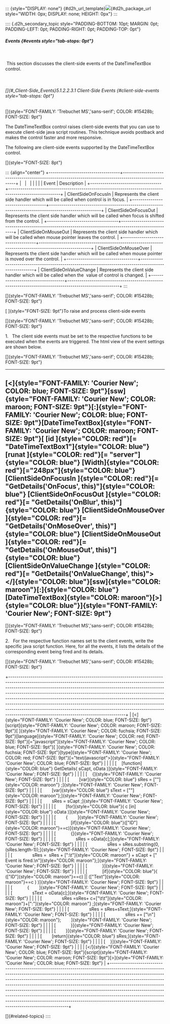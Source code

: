 ::: {style="DISPLAY: none"}
[](ms-xhelp:///?Id=d2h_url_template){#d2h_url_template}![](!package_url!){#d2h_package_url style="WIDTH: 0px; DISPLAY: none; HEIGHT: 0px"}
:::

:::: {.d2h_secondary_topic style="PADDING-BOTTOM: 10pt; MARGIN: 0pt; PADDING-LEFT: 0pt; PADDING-RIGHT: 0pt; PADDING-TOP: 0pt"}
##### Events {#events style="tab-stops: 0pt"}

 

 This section discusses the client-side events of the DateTimeTextBox control.

 

###### []{#_Client-Side_Events}5.1.2.2.3.1 Client-Side Events {#client-side-events style="tab-stops: 0pt"}

[]{style="FONT-FAMILY: 'Trebuchet MS','sans-serif'; COLOR: #15428b; FONT-SIZE: 9pt"} 

The DateTimeTextBox control raises client-side events that you can use to execute client-side java script routines. This technique avoids postback and makes the control faster and more responsive.

The following are client-side events supported by the DateTimeTextBox control.

[]{style="FONT-SIZE: 8pt"} 

::: {align="center"}
+-----------------------------------+-------------------------------------------------------------------------------------------------------+
|                                   |                                                                                                       |
|                                   |                                                                                                       |
| Event                             | Description                                                                                           |
+-----------------------------------+-------------------------------------------------------------------------------------------------------+
| ClientSideOnFocusIn               | Represents the client side handler which will be called when control is in focus.                     |
+-----------------------------------+-------------------------------------------------------------------------------------------------------+
| ClientSideOnFocusOut              | Represents the client side handler which will be called when focus is shifted from the control.       |
+-----------------------------------+-------------------------------------------------------------------------------------------------------+
| ClientSideOnMouseOut              | Represents the client side handler which will be called when mouse pointer leaves the control.        |
+-----------------------------------+-------------------------------------------------------------------------------------------------------+
| ClientSideOnMouseOver             | Represents the client side handler which will be called when mouse pointer is moved over the control. |
+-----------------------------------+-------------------------------------------------------------------------------------------------------+
| ClientSideOnValueChange           | Represents the client side handler which will be called when the  value of control is changed.        |
+-----------------------------------+-------------------------------------------------------------------------------------------------------+
:::

[]{style="FONT-FAMILY: 'Trebuchet MS','sans-serif'; COLOR: #15428b; FONT-SIZE: 9pt"} 

[ ]{style="FONT-SIZE: 9pt"}To raise and process client-side events

[]{style="FONT-FAMILY: 'Trebuchet MS','sans-serif'; COLOR: #15428b; FONT-SIZE: 9pt"} 

1.   The client side events must be set to the respective functions to be executed when the events are triggered. The html view of the event settings are shown below.

[]{style="FONT-FAMILY: 'Trebuchet MS','sans-serif'; COLOR: #15428b; FONT-SIZE: 9pt"} 

  ----------------------------------------------------------------------------------------------------------------------------------------------------------------------------------------------------------------------------------------------------------------------------------------------------------------------------------------------------------------------------------------------------------------------------------------------------------------------------------------------------------------------------------------------------------------------------------------------------------------------------------------------------------------------------------------------------------------------------------------------------------------------------------------------------------------------------------------------------------------------------------------------------------------------------------------------------------------------------------------------------------------------------------------------------------------------------------------------------------------------------------------------------------------------------------------------------------------------------------------
  [\<]{style="FONT-FAMILY: 'Courier New'; COLOR: blue; FONT-SIZE: 9pt"}[ssw]{style="FONT-FAMILY: 'Courier New'; COLOR: maroon; FONT-SIZE: 9pt"}[:]{style="FONT-FAMILY: 'Courier New'; COLOR: blue; FONT-SIZE: 9pt"}[DateTimeTextBox]{style="FONT-FAMILY: 'Courier New'; COLOR: maroon; FONT-SIZE: 9pt"}[ [id ]{style="COLOR: red"}[= \"DateTimeTextBox1\"]{style="COLOR: blue"} [runat ]{style="COLOR: red"}[= \"server\"]{style="COLOR: blue"} [Width]{style="COLOR: red"}[=\"248px\"]{style="COLOR: blue"} [ClientSideOnFocusIn ]{style="COLOR: red"}[= \"GetDetails(\'OnFocus\', this)\"]{style="COLOR: blue"} [ClientSideOnFocusOut ]{style="COLOR: red"}[= \"GetDetails(\'OnBlur\', this)\"]{style="COLOR: blue"} [ClientSideOnMouseOver ]{style="COLOR: red"}[= \"GetDetails(\'OnMoseOver\', this)\"]{style="COLOR: blue"} [ClientSideOnMouseOut ]{style="COLOR: red"}[= \"GetDetails(\'OnMouseOut\', this)\"]{style="COLOR: blue"} [ClientSideOnValueChange ]{style="COLOR: red"}[= \"GetDetails(\'OnValueChange\', this)\"\> \</]{style="COLOR: blue"}[ssw]{style="COLOR: maroon"}[:]{style="COLOR: blue"}[DateTimeTextBox]{style="COLOR: maroon"}[\>]{style="COLOR: blue"}]{style="FONT-FAMILY: 'Courier New'; FONT-SIZE: 9pt"}
  ----------------------------------------------------------------------------------------------------------------------------------------------------------------------------------------------------------------------------------------------------------------------------------------------------------------------------------------------------------------------------------------------------------------------------------------------------------------------------------------------------------------------------------------------------------------------------------------------------------------------------------------------------------------------------------------------------------------------------------------------------------------------------------------------------------------------------------------------------------------------------------------------------------------------------------------------------------------------------------------------------------------------------------------------------------------------------------------------------------------------------------------------------------------------------------------------------------------------------------------

[]{style="FONT-FAMILY: 'Trebuchet MS','sans-serif'; COLOR: #15428b; FONT-SIZE: 9pt"} 

2.   For the respective function names set to the client events, write the specific java script function. Here, for all the events, it lists the details of the corresponding event being fired and its details.

[]{style="FONT-FAMILY: 'Trebuchet MS','sans-serif'; COLOR: #15428b; FONT-SIZE: 9pt"} 

+---------------------------------------------------------------------------------------------------------------------------------------------------------------------------------------------------------------------------------------------------------------------------------------------------------------------------------------------------------------------------------------------------------------------------------------------------------------------------------------------------------------------------------------------------------------------------------------------------------------------------+
| [\<]{style="FONT-FAMILY: 'Courier New'; COLOR: blue; FONT-SIZE: 9pt"}[script]{style="FONT-FAMILY: 'Courier New'; COLOR: maroon; FONT-SIZE: 9pt"}[ ]{style="FONT-FAMILY: 'Courier New'; COLOR: fuchsia; FONT-SIZE: 9pt"}[language]{style="FONT-FAMILY: 'Courier New'; COLOR: red; FONT-SIZE: 9pt"}[=\"javascript\"]{style="FONT-FAMILY: 'Courier New'; COLOR: blue; FONT-SIZE: 9pt"}[ ]{style="FONT-FAMILY: 'Courier New'; COLOR: fuchsia; FONT-SIZE: 9pt"}[type]{style="FONT-FAMILY: 'Courier New'; COLOR: red; FONT-SIZE: 9pt"}[=\"text/javascript\"\>]{style="FONT-FAMILY: 'Courier New'; COLOR: blue; FONT-SIZE: 9pt"} |
|                                                                                                                                                                                                                                                                                                                                                                                                                                                                                                                                                                                                                           |
| [    [function]{style="COLOR: blue"} GetDetails( sCapt, oData )]{style="FONT-FAMILY: 'Courier New'; FONT-SIZE: 9pt"}                                                                                                                                                                                                                                                                                                                                                                                                                                                                                                      |
|                                                                                                                                                                                                                                                                                                                                                                                                                                                                                                                                                                                                                           |
| [    {]{style="FONT-FAMILY: 'Courier New'; FONT-SIZE: 9pt"}                                                                                                                                                                                                                                                                                                                                                                                                                                                                                                                                                               |
|                                                                                                                                                                                                                                                                                                                                                                                                                                                                                                                                                                                                                           |
| [        [var]{style="COLOR: blue"} sRes = [\"\"]{style="COLOR: maroon"} ;]{style="FONT-FAMILY: 'Courier New'; FONT-SIZE: 9pt"}                                                                                                                                                                                                                                                                                                                                                                                                                                                                                           |
|                                                                                                                                                                                                                                                                                                                                                                                                                                                                                                                                                                                                                           |
| [        [var]{style="COLOR: blue"} sText = [\"\"]{style="COLOR: maroon"};]{style="FONT-FAMILY: 'Courier New'; FONT-SIZE: 9pt"}                                                                                                                                                                                                                                                                                                                                                                                                                                                                                           |
|                                                                                                                                                                                                                                                                                                                                                                                                                                                                                                                                                                                                                           |
| [        sRes = sCapt ;]{style="FONT-FAMILY: 'Courier New'; FONT-SIZE: 9pt"}                                                                                                                                                                                                                                                                                                                                                                                                                                                                                                                                              |
|                                                                                                                                                                                                                                                                                                                                                                                                                                                                                                                                                                                                                           |
| [        [for]{style="COLOR: blue"}( c [in]{style="COLOR: blue"} oData )]{style="FONT-FAMILY: 'Courier New'; FONT-SIZE: 9pt"}                                                                                                                                                                                                                                                                                                                                                                                                                                                                                             |
|                                                                                                                                                                                                                                                                                                                                                                                                                                                                                                                                                                                                                           |
| [        {        ]{style="FONT-FAMILY: 'Courier New'; FONT-SIZE: 9pt"}                                                                                                                                                                                                                                                                                                                                                                                                                                                                                                                                                   |
|                                                                                                                                                                                                                                                                                                                                                                                                                                                                                                                                                                                                                           |
| [            [if]{style="COLOR: blue"}([\"ID\"]{style="COLOR: maroon"}==c)]{style="FONT-FAMILY: 'Courier New'; FONT-SIZE: 9pt"}                                                                                                                                                                                                                                                                                                                                                                                                                                                                                           |
|                                                                                                                                                                                                                                                                                                                                                                                                                                                                                                                                                                                                                           |
| [            {]{style="FONT-FAMILY: 'Courier New'; FONT-SIZE: 9pt"}                                                                                                                                                                                                                                                                                                                                                                                                                                                                                                                                                       |
|                                                                                                                                                                                                                                                                                                                                                                                                                                                                                                                                                                                                                           |
| [                sRes = oData\[c\];]{style="FONT-FAMILY: 'Courier New'; FONT-SIZE: 9pt"}                                                                                                                                                                                                                                                                                                                                                                                                                                                                                                                                  |
|                                                                                                                                                                                                                                                                                                                                                                                                                                                                                                                                                                                                                           |
| [                sRes = sRes.substring(0,(sRes.length-1));]{style="FONT-FAMILY: 'Courier New'; FONT-SIZE: 9pt"}                                                                                                                                                                                                                                                                                                                                                                                                                                                                                                           |
|                                                                                                                                                                                                                                                                                                                                                                                                                                                                                                                                                                                                                           |
| [                sRes =  sRes + [\":\\t\"]{style="COLOR: maroon"} + sCapt + [\" Event is fired.\\n\"]{style="COLOR: maroon"};]{style="FONT-FAMILY: 'Courier New'; FONT-SIZE: 9pt"}                                                                                                                                                                                                                                                                                                                                                                                                                                        |
|                                                                                                                                                                                                                                                                                                                                                                                                                                                                                                                                                                                                                           |
| [            }]{style="FONT-FAMILY: 'Courier New'; FONT-SIZE: 9pt"}                                                                                                                                                                                                                                                                                                                                                                                                                                                                                                                                                       |
|                                                                                                                                                                                                                                                                                                                                                                                                                                                                                                                                                                                                                           |
| [            [if]{style="COLOR: blue"}( ([\"ID\"]{style="COLOR: maroon"}==c) \|\| ([\"Text\"]{style="COLOR: maroon"}==c ) )]{style="FONT-FAMILY: 'Courier New'; FONT-SIZE: 9pt"}                                                                                                                                                                                                                                                                                                                                                                                                                                          |
|                                                                                                                                                                                                                                                                                                                                                                                                                                                                                                                                                                                                                           |
| [            {        ]{style="FONT-FAMILY: 'Courier New'; FONT-SIZE: 9pt"}                                                                                                                                                                                                                                                                                                                                                                                                                                                                                                                                               |
|                                                                                                                                                                                                                                                                                                                                                                                                                                                                                                                                                                                                                           |
| [                sText = oData\[c\];]{style="FONT-FAMILY: 'Courier New'; FONT-SIZE: 9pt"}                                                                                                                                                                                                                                                                                                                                                                                                                                                                                                                                 |
|                                                                                                                                                                                                                                                                                                                                                                                                                                                                                                                                                                                                                           |
| [                sRes =sRes+ c+[\"\\t\\t\"]{style="COLOR: maroon"}+[\":\"]{style="COLOR: maroon"} ;]{style="FONT-FAMILY: 'Courier New'; FONT-SIZE: 9pt"}                                                                                                                                                                                                                                                                                                                                                                                                                                                                  |
|                                                                                                                                                                                                                                                                                                                                                                                                                                                                                                                                                                                                                           |
| [                sRes = sRes+sText;]{style="FONT-FAMILY: 'Courier New'; FONT-SIZE: 9pt"}                                                                                                                                                                                                                                                                                                                                                                                                                                                                                                                                  |
|                                                                                                                                                                                                                                                                                                                                                                                                                                                                                                                                                                                                                           |
| [                sRes += [\"\\n\"]{style="COLOR: maroon"};        ]{style="FONT-FAMILY: 'Courier New'; FONT-SIZE: 9pt"}                                                                                                                                                                                                                                                                                                                                                                                                                                                                                                   |
|                                                                                                                                                                                                                                                                                                                                                                                                                                                                                                                                                                                                                           |
| [            }]{style="FONT-FAMILY: 'Courier New'; FONT-SIZE: 9pt"}                                                                                                                                                                                                                                                                                                                                                                                                                                                                                                                                                       |
|                                                                                                                                                                                                                                                                                                                                                                                                                                                                                                                                                                                                                           |
| [        }]{style="FONT-FAMILY: 'Courier New'; FONT-SIZE: 9pt"}                                                                                                                                                                                                                                                                                                                                                                                                                                                                                                                                                           |
|                                                                                                                                                                                                                                                                                                                                                                                                                                                                                                                                                                                                                           |
| [        [return]{style="COLOR: blue"} sRes;]{style="FONT-FAMILY: 'Courier New'; FONT-SIZE: 9pt"}                                                                                                                                                                                                                                                                                                                                                                                                                                                                                                                         |
|                                                                                                                                                                                                                                                                                                                                                                                                                                                                                                                                                                                                                           |
| [    }]{style="FONT-FAMILY: 'Courier New'; FONT-SIZE: 9pt"}                                                                                                                                                                                                                                                                                                                                                                                                                                                                                                                                                               |
|                                                                                                                                                                                                                                                                                                                                                                                                                                                                                                                                                                                                                           |
| [\</]{style="FONT-FAMILY: 'Courier New'; COLOR: blue; FONT-SIZE: 9pt"}[script]{style="FONT-FAMILY: 'Courier New'; COLOR: maroon; FONT-SIZE: 9pt"}[\>]{style="FONT-FAMILY: 'Courier New'; COLOR: blue; FONT-SIZE: 9pt"}                                                                                                                                                                                                                                                                                                                                                                                                    |
+---------------------------------------------------------------------------------------------------------------------------------------------------------------------------------------------------------------------------------------------------------------------------------------------------------------------------------------------------------------------------------------------------------------------------------------------------------------------------------------------------------------------------------------------------------------------------------------------------------------------------+

[]{#related-topics}
::::
